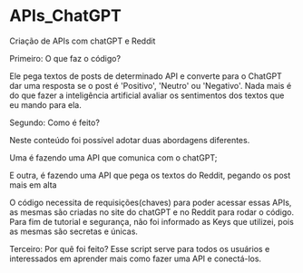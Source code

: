 # APIs_ChatGPT
Criação de APIs com chatGPT e Reddit

 

Primeiro: O que faz o código?

Ele pega textos de posts de determinado API e converte para o ChatGPT dar uma resposta se o post é 'Positivo', 'Neutro' ou 'Negativo'. Nada mais é do que fazer a inteligência artificial avaliar os sentimentos dos textos que eu mando para ela.

Segundo: Como é feito?

Neste conteúdo foi possível adotar duas abordagens diferentes.

Uma é fazendo uma API que comunica com o chatGPT;

E outra, é fazendo uma API que pega os textos do Reddit, pegando os post mais em alta

O código necessita de requisições(chaves) para poder acessar essas APIs, as mesmas são criadas no site do chatGPT e no Reddit para rodar o código. Para fim de tutorial e segurança, não foi informado as Keys que utilizei, pois as mesmas são secretas e únicas.

Terceiro: Por quê foi feito?
Esse script serve para todos os usuários e interessados em aprender mais como fazer uma API e conectá-los.
